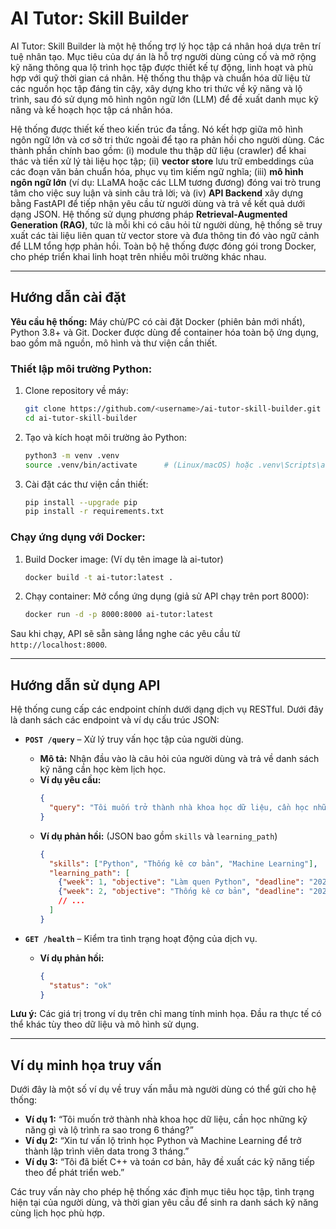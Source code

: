 # AI Tutor: Skill Builder

AI Tutor: Skill Builder là một hệ thống trợ lý học tập cá nhân hoá dựa trên trí tuệ nhân tạo. Mục tiêu của dự án là hỗ trợ người dùng củng cố và mở rộng kỹ năng thông qua lộ trình học tập được thiết kế tự động, linh hoạt và phù hợp với quỹ thời gian cá nhân. Hệ thống thu thập và chuẩn hóa dữ liệu từ các nguồn học tập đáng tin cậy, xây dựng kho tri thức về kỹ năng và lộ trình, sau đó sử dụng mô hình ngôn ngữ lớn (LLM) để đề xuất danh mục kỹ năng và kế hoạch học tập cá nhân hóa.

Hệ thống được thiết kế theo kiến trúc đa tầng. Nó kết hợp giữa mô hình ngôn ngữ lớn và cơ sở tri thức ngoài để tạo ra phản hồi cho người dùng. Các thành phần chính bao gồm: (i) module thu thập dữ liệu (crawler) để khai thác và tiền xử lý tài liệu học tập; (ii) **vector store** lưu trữ embeddings của các đoạn văn bản chuẩn hóa, phục vụ tìm kiếm ngữ nghĩa; (iii) **mô hình ngôn ngữ lớn** (ví dụ: LLaMA hoặc các LLM tương đương) đóng vai trò trung tâm cho việc suy luận và sinh câu trả lời; và (iv) **API Backend** xây dựng bằng FastAPI để tiếp nhận yêu cầu từ người dùng và trả về kết quả dưới dạng JSON. Hệ thống sử dụng phương pháp **Retrieval-Augmented Generation (RAG)**, tức là mỗi khi có câu hỏi từ người dùng, hệ thống sẽ truy xuất các tài liệu liên quan từ vector store và đưa thông tin đó vào ngữ cảnh để LLM tổng hợp phản hồi. Toàn bộ hệ thống được đóng gói trong Docker, cho phép triển khai linh hoạt trên nhiều môi trường khác nhau.

-----

## Hướng dẫn cài đặt

**Yêu cầu hệ thống:** Máy chủ/PC có cài đặt Docker (phiên bản mới nhất), Python 3.8+ và Git. Docker được dùng để container hóa toàn bộ ứng dụng, bao gồm mã nguồn, mô hình và thư viện cần thiết.

### Thiết lập môi trường Python:

1.  Clone repository về máy:

    ```bash
    git clone https://github.com/<username>/ai-tutor-skill-builder.git
    cd ai-tutor-skill-builder
    ```

2.  Tạo và kích hoạt môi trường ảo Python:

    ```bash
    python3 -m venv .venv
    source .venv/bin/activate      # (Linux/macOS) hoặc .venv\Scripts\activate (Windows)
    ```

3.  Cài đặt các thư viện cần thiết:

    ```bash
    pip install --upgrade pip
    pip install -r requirements.txt
    ```

### Chạy ứng dụng với Docker:

1.  Build Docker image: (Ví dụ tên image là ai-tutor)

    ```bash
    docker build -t ai-tutor:latest .
    ```

2.  Chạy container: Mở cổng ứng dụng (giả sử API chạy trên port 8000):

    ```bash
    docker run -d -p 8000:8000 ai-tutor:latest
    ```

Sau khi chạy, API sẽ sẵn sàng lắng nghe các yêu cầu từ `http://localhost:8000`.

-----

## Hướng dẫn sử dụng API

Hệ thống cung cấp các endpoint chính dưới dạng dịch vụ RESTful. Dưới đây là danh sách các endpoint và ví dụ cấu trúc JSON:

  * **`POST /query`** – Xử lý truy vấn học tập của người dùng.

      * **Mô tả:** Nhận đầu vào là câu hỏi của người dùng và trả về danh sách kỹ năng cần học kèm lịch học.
      * **Ví dụ yêu cầu:**
        ```json
        {
          "query": "Tôi muốn trở thành nhà khoa học dữ liệu, cần học những kỹ năng gì và lộ trình thế nào trong 6 tháng?"
        }
        ```
      * **Ví dụ phản hồi:** (JSON bao gồm `skills` và `learning_path`)
        ```json
        {
          "skills": ["Python", "Thống kê cơ bản", "Machine Learning"],
          "learning_path": [
            {"week": 1, "objective": "Làm quen Python", "deadline": "2025-09-01"},
            {"week": 2, "objective": "Thống kê cơ bản", "deadline": "2025-09-08"},
            // ...
          ]
        }
        ```

  * **`GET /health`** – Kiểm tra tình trạng hoạt động của dịch vụ.

      * **Ví dụ phản hồi:**
        ```json
        {
          "status": "ok"
        }
        ```

**Lưu ý:** Các giá trị trong ví dụ trên chỉ mang tính minh họa. Đầu ra thực tế có thể khác tùy theo dữ liệu và mô hình sử dụng.

-----

## Ví dụ minh họa truy vấn

Dưới đây là một số ví dụ về truy vấn mẫu mà người dùng có thể gửi cho hệ thống:

  * **Ví dụ 1:** “Tôi muốn trở thành nhà khoa học dữ liệu, cần học những kỹ năng gì và lộ trình ra sao trong 6 tháng?”
  * **Ví dụ 2:** “Xin tư vấn lộ trình học Python và Machine Learning để trở thành lập trình viên data trong 3 tháng.”
  * **Ví dụ 3:** “Tôi đã biết C++ và toán cơ bản, hãy đề xuất các kỹ năng tiếp theo để phát triển web.”

Các truy vấn này cho phép hệ thống xác định mục tiêu học tập, tình trạng hiện tại của người dùng, và thời gian yêu cầu để sinh ra danh sách kỹ năng cùng lịch học phù hợp.
